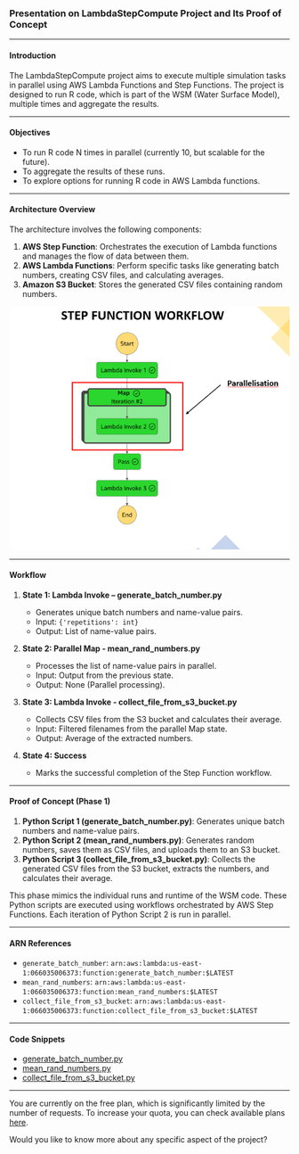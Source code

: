 ### Presentation on LambdaStepCompute Project and Its Proof of Concept

---

#### Introduction

The LambdaStepCompute project aims to execute multiple simulation tasks in parallel using AWS Lambda Functions and Step Functions. The project is designed to run R code, which is part of the WSM (Water Surface Model), multiple times and aggregate the results.

---

#### Objectives

- To run R code N times in parallel (currently 10, but scalable for the future).
- To aggregate the results of these runs.
- To explore options for running R code in AWS Lambda functions.

---

#### Architecture Overview

The architecture involves the following components:

1. **AWS Step Function**: Orchestrates the execution of Lambda functions and manages the flow of data between them.
2. **AWS Lambda Functions**: Perform specific tasks like generating batch numbers, creating CSV files, and calculating averages.
3. **Amazon S3 Bucket**: Stores the generated CSV files containing random numbers.

![Step Function Workflow Diagram](https://github.com/eriiire/LambdaStepCompute/raw/b1a2c424f10074c581f7baeff8b9b9db553b70fe/phase2/stepfunction-workflow.png)

---

#### Workflow

1. **State 1: Lambda Invoke – generate_batch_number.py**
    - Generates unique batch numbers and name-value pairs.
    - Input: `{'repetitions': int}`
    - Output: List of name-value pairs.
  
2. **State 2: Parallel Map - mean_rand_numbers.py**
    - Processes the list of name-value pairs in parallel.
    - Input: Output from the previous state.
    - Output: None (Parallel processing).
  
3. **State 3: Lambda Invoke - collect_file_from_s3_bucket.py**
    - Collects CSV files from the S3 bucket and calculates their average.
    - Input: Filtered filenames from the parallel Map state.
    - Output: Average of the extracted numbers.

4. **State 4: Success**
    - Marks the successful completion of the Step Function workflow.

---

#### Proof of Concept (Phase 1)

1. **Python Script 1 (generate_batch_number.py)**: Generates unique batch numbers and name-value pairs.
2. **Python Script 2 (mean_rand_numbers.py)**: Generates random numbers, saves them as CSV files, and uploads them to an S3 bucket.
3. **Python Script 3 (collect_file_from_s3_bucket.py)**: Collects the generated CSV files from the S3 bucket, extracts the numbers, and calculates their average.

This phase mimics the individual runs and runtime of the WSM code. These Python scripts are executed using workflows orchestrated by AWS Step Functions. Each iteration of Python Script 2 is run in parallel.

---

#### ARN References

- `generate_batch_number`: `arn:aws:lambda:us-east-1:066035006373:function:generate_batch_number:$LATEST`
- `mean_rand_numbers`: `arn:aws:lambda:us-east-1:066035006373:function:mean_rand_numbers:$LATEST`
- `collect_file_from_s3_bucket`: `arn:aws:lambda:us-east-1:066035006373:function:collect_file_from_s3_bucket:$LATEST`

---

#### Code Snippets

- [generate_batch_number.py](https://github.com/eriiire/LambdaStepCompute/blob/main/phase1/generate_batch_number.py)
- [mean_rand_numbers.py](https://github.com/eriiire/LambdaStepCompute/blob/main/phase1/mean_rand_numbers.py)
- [collect_file_from_s3_bucket.py](https://github.com/eriiire/LambdaStepCompute/blob/main/phase1/collect_file_from_s3_bucket.py)

---

You are currently on the free plan, which is significantly limited by the number of requests. To increase your quota, you can check available plans [here](https://c7d59216ee8ec59bda5e51ffc17a994d.auth.portal-pluginlab.ai/pricing).

Would you like to know more about any specific aspect of the project?
